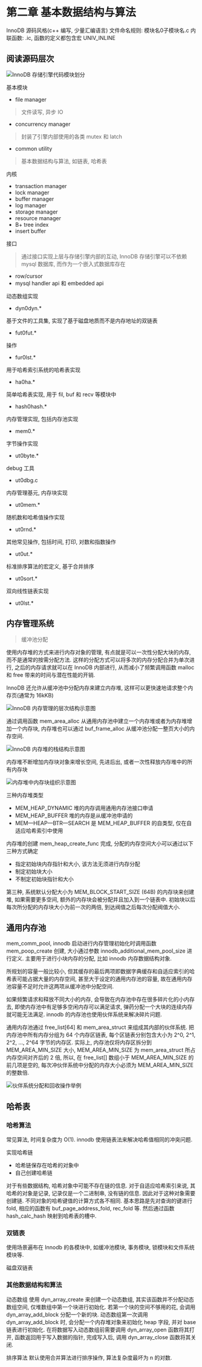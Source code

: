 # 第二章 基本数据结构与算法

InnoDB 源码风格(c++ 编写, 少量汇编语言)
文件命名规则: 模块名0子模块名.c
内联函数: .ic, 函数的定义都包含宏 UNIV_INLINE

## 阅读源码层次

![InnoDB 存储引擎代码模块划分](https://shubuzuo.coding.net/p/image-host/d/image-host/git/raw/master/images/2022-07/2022-07-12/pic_1657610957587-12.png) 

基本模块
- file manager
> 文件读写, 异步 IO
- concurrency manager
> 封装了引擎内部使用的各类 mutex 和 latch
- common utility
> 基本数据结构与算法, 如链表, 哈希表

内核
- transaction manager
- lock manager
- buffer manager
- log manager
- storage manager
- resource manager
- B+ tree index
- insert buffer

接口
> 通过接口实现上层与存储引擎内部的互动, InnoDB 存储引擎可以不依赖 mysql 数据库, 而作为一个嵌入式数据库存在
- row/cursor
- mysql handler api 和 embedded api

动态数组实现
- dyn0dyn.*

基于文件的工具集, 实现了基于磁盘地质而不是内存地址的双链表
- fut0fut.*

操作
- fur0lst.*

用于哈希索引系统的哈希表实现
- ha0ha.*

简单哈希表实现, 用于 fil, buf 和 recv 等模块中
- hash0hash.*

内存管理实现, 包括内存池实现
- mem0.*

字节操作实现
- ut0byte.*

debug 工具
- ut0dbg.c

内存管理基元, 内存块实现
- ut0mem.*

随机数和哈希值操作实现
- ut0rnd.*

其他常见操作, 包括时间, 打印, 对数和指数操作
- ut0ut.*

标准排序算法的宏定义, 基于合并排序
- ut0sort.*

双向线性链表实现
- ut0lst.*

## 内存管理系统
> 缓冲池分配

使用内存堆的方式来进行内存对象的管理, 有点就是可以一次性分配大块的内存, 而不是通常的按需分配方法. 这样的分配方式可以将多次的内存分配合并为单次进行, 之后的内存请求就可以在 InnoDB 内部进行, 从而减小了频繁调用函数 malloc 和 free 带来的时间与潜在性能的开销. 

InnoDB 还允许从缓冲池中分配内存来建立内存堆, 这样可以更快速地请求整个内存页(通常为 16kKB)

![InnoDB 内存管理的层次结构示意图](https://shubuzuo.coding.net/p/image-host/d/image-host/git/raw/master/images/2022-07/2022-07-12/pic_1657613235099-15.png)  

通过调用函数 mem_area_alloc 从通用内存池中建立一个内存堆或者为内存堆增加一个内存块, 内存堆也可以通过 buf_frame_alloc 从缓冲池分配一整页大小的内存空间.

![InnoDB 内存堆的栈结构示意图](https://shubuzuo.coding.net/p/image-host/d/image-host/git/raw/master/images/2022-07/2022-07-12/pic_1657613611204-25.png)  

内存堆不断增加内存块对象来增长空间, 先进后出, 或者一次性释放内存堆中的所有内存块

![内存堆中内存块组织示意图](https://shubuzuo.coding.net/p/image-host/d/image-host/git/raw/master/images/2022-07/2022-07-12/pic_1657614630923-47.png)  

三种内存堆类型
- MEM_HEAP_DYNAMIC 堆的内存调用通用内存池接口申请
- MEM_HEAP_BUFFER 堆的内存是从缓冲池申请的
- MEM—HEAP—BTR—SEARCH 是 MEM_HEAP_BUFFER 的自类型, 仅在自适应哈希索引中使用

内存堆的创建 mem_heap_create_func 完成, 分配的内存空间大小可以通过以下三种方式确定

- 指定初始块内存指针和大小, 该方法无须进行内存分配
- 制定初始块大小
- 不制定初始块指针和大小

第三种, 系统默认分配大小为 MEM_BLOCK_START_SIZE (64B) 的内存块来创建堆, 如果需要更多空间, 额外的内存块会被分配并且加入到一个链表中. 初始块以后每次所分配的内存块大小为前一次的两倍, 到达阀值之后每次分配阀值大小.

## 通用内存池

mem_comm_pool, innodb 启动进行内存管理初始化时调用函数 mem_poop_create 创建, 大小通过参数 innodb_additional_mem_pool_size 进行定义. 主要用于进行小块内存的分配, 比如 innodb 内存数据结构对象.

所规划的容量一般比较小, 但其缓存的最后两项即数据字典缓存和自适应索引的哈希表可能占据大量的内存空间, 甚至大于设定的通用内存池的容量, 故在通用内存池容量不足时允许这两项从缓冲池中分配空间. 

如果频繁请求和释放不同大小的内存, 会导致在内存池中存在很多碎片化的小内存去, 即使内存池中有足够多空闲内存可以满足请求, 弹药分配一个大块的连续内存就可能无法满足. innodb 的内存池也使用伙伴系统来解决碎片问题.

通用内存池通过 free_list[64] 和 mem_area_struct 来组成其内部的伙伴系统. 把内存池中所有内存分组为 64 个内存区链表, 每个区链表分别包含大小为 2^0, 2^1, 2^2, ..., 2^64 字节的内存区. 实际上, 内存池仅将内存区拆分到 MEM_AREA_MIN_SIZE 大小, MEM_AREA_MIN_SIZE 为 mem_area_struct 所占内存空间对齐后的 2 倍, 所以, 在 free_list[] 数组小于 MEM_AREA_MIN_SIZE 的前几项是空的, 每次冲伙伴系统中分配的内存大小必须为 MEM_AREA_MIN_SIZE 的整数倍.

![伙伴系统分配和回收操作举例](https://shubuzuo.coding.net/p/image-host/d/image-host/git/raw/master/images/2022-07/2022-07-12/pic_1657615978969-4.png)  

## 哈希表

### 哈希算法

常见算法, 时间复杂度为 O(1). innodb 使用链表法来解决哈希值相同的冲突问题. 

实现哈希链
- 哈希链保存在哈希的对象中
- 自己创建哈希链

对于有些数据结构, 哈希对象中可能不存在链的信息. 对于自适应哈希索引来说, 其哈希的对象是记录, 记录仅是一个二进制串, 没有链的信息. 因此对于这种对象需要创建链. 不同对象的哈希键值的计算方式各不相同. 基本思路是先对查询的键进行 fold, 相应的函数有 buf_page_address_fold, rec_fold 等. 然后通过函数 hash_calc_hash 映射到哈希表的槽中. 

### 双链表

使用场景遍布在 Innodb 的各模块中, 如缓冲池模块, 事务模块, 锁模块和文件系统模块等.

磁盘双链表

### 其他数据结构和算法

动态数组
使用 dyn_array_create 来创建一个动态数组, 其实该函数并不分配动态数组空间, 仅堆数组中第一个块进行初始化. 若第一个块的空间不够用的花, 会调用 dyn_array_add_block 分配一个新的块. 动态数组第一次调用 dyn_array_add_block 时, 会分配一个内存堆对象来初始化 heap 字段, 并对 base 链表进行初始化. 在将数据写入动态数组前需要调用 dyn_array_open 函数将其打开, 函数返回用于写入数据的指针, 完成写入后, 调用 dyn_array_close 函数将其关闭. 

排序算法
默认使用合并算法进行排序操作, 算法复杂度最坏为 n 的对数.
